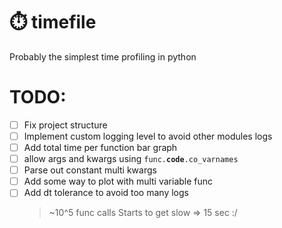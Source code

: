 # ⏱️ timefile
Probably the simplest time profiling in python 
# TODO: 
- [ ] Fix project structure
- [ ] Implement custom logging level to avoid other modules logs
- [ ] Add total time per function bar graph
- [ ] allow args and kwargs using <code>func.__code__.co_varnames </code>
- [ ] Parse out constant multi kwargs
- [ ] Add some way to plot with multi variable func
- [ ] Add dt tolerance to avoid too many logs
    > ~10^5 func calls Starts to get slow => 15 sec :/
